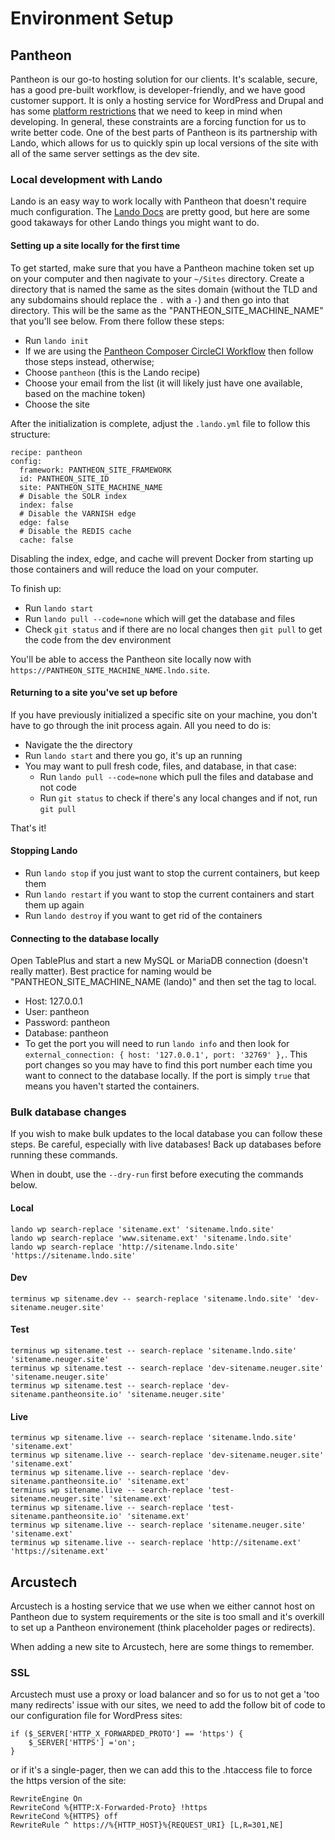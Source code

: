 # Environment Setup

## Pantheon

Pantheon is our go-to hosting solution for our clients. It's scalable, secure, has a good pre-built workflow, is developer-friendly, and we have good customer support. It is only a hosting service for WordPress and Drupal and has some [platform restrictions](https://pantheon.io/docs/platform-considerations) that we need to keep in mind when developing. In general, these constraints are a forcing function for us to write better code. One of the best parts of Pantheon is its partnership with Lando, which allows for us to quickly spin up local versions of the site with all of the same server settings as the dev site.

### Local development with Lando

Lando is an easy way to work locally with Pantheon that doesn't require much configuration. The [Lando Docs](https://docs.lando.dev/config/pantheon.html) are pretty good, but here are some good takaways for other Lando things you might want to do.

#### Setting up a site locally for the first time

To get started, make sure that you have a Pantheon machine token set up on your computer and then nagivate to your `~/Sites` directory. Create a directory that is named the same as the sites domain (without the TLD and any subdomains should replace the `.` with a `-`) and then go into that directory. This will be the same as the "PANTHEON_SITE_MACHINE_NAME" that you'll see below. From there follow these steps:
* Run `lando init`
* If we are using the [Pantheon Composer CircleCI Workflow](https://github.com/neuger-digital/digital-team-standards/blob/master/environment-setup/pantheon-composer-workflow.md) then follow those steps instead, otherwise;
* Choose `pantheon` (this is the Lando recipe)
* Choose your email from the list (it will likely just have one available, based on the machine token)
* Choose the site

After the initialization is complete, adjust the `.lando.yml` file to follow this structure:
```
recipe: pantheon
config:
  framework: PANTHEON_SITE_FRAMEWORK
  id: PANTHEON_SITE_ID
  site: PANTHEON_SITE_MACHINE_NAME
  # Disable the SOLR index
  index: false
  # Disable the VARNISH edge
  edge: false
  # Disable the REDIS cache
  cache: false
```
Disabling the index, edge, and cache will prevent Docker from starting up those containers and will reduce the load on your computer.

To finish up:
* Run `lando start`
* Run `lando pull --code=none` which will get the database and files
* Check `git status` and if there are no local changes then `git pull` to get the code from the dev environment

You'll be able to access the Pantheon site locally now with `https://PANTHEON_SITE_MACHINE_NAME.lndo.site`.

#### Returning to a site you've set up before

If you have previously initialized a specific site on your machine, you don't have to go through the init process again. All you need to do is:
* Navigate the the directory
* Run `lando start` and there you go, it's up an running
* You may want to pull fresh code, files, and database, in that case:
	* Run `lando pull --code=none` which pull the files and database and not code
	* Run `git status` to check if there's any local changes and if not, run `git pull`

That's it!

#### Stopping Lando

* Run `lando stop` if you just want to stop the current containers, but keep them
* Run `lando restart` if you want to stop the current containers and start them up again
* Run `lando destroy` if you want to get rid of the containers

#### Connecting to the database locally

Open TablePlus and start a new MySQL or MariaDB connection (doesn't really matter). Best practice for naming would be "PANTHEON_SITE_MACHINE_NAME (lando)" and then set the tag to local. 
* Host: 127.0.0.1
* User: pantheon
* Password: pantheon
* Database: pantheon
* To get the port you will need to run `lando info` and then look for `external_connection: { host: '127.0.0.1', port: '32769' },`. This port changes so you may have to find this port number each time you want to connect to the database locally. If the port is simply `true` that means you haven't started the containers.

### Bulk database changes

If you wish to make bulk updates to the local database you can follow these steps. Be careful, especially with live databases! Back up databases before running these commands.

When in doubt, use the `--dry-run` first before executing the commands below.

#### Local

```
lando wp search-replace 'sitename.ext' 'sitename.lndo.site'
lando wp search-replace 'www.sitename.ext' 'sitename.lndo.site'
lando wp search-replace 'http://sitename.lndo.site' 'https://sitename.lndo.site'
```

#### Dev

```
terminus wp sitename.dev -- search-replace 'sitename.lndo.site' 'dev-sitename.neuger.site'
```

#### Test

```
terminus wp sitename.test -- search-replace 'sitename.lndo.site' 'sitename.neuger.site'
terminus wp sitename.test -- search-replace 'dev-sitename.neuger.site' 'sitename.neuger.site'
terminus wp sitename.test -- search-replace 'dev-sitename.pantheonsite.io' 'sitename.neuger.site'
```

#### Live

```
terminus wp sitename.live -- search-replace 'sitename.lndo.site' 'sitename.ext'
terminus wp sitename.live -- search-replace 'dev-sitename.neuger.site' 'sitename.ext'
terminus wp sitename.live -- search-replace 'dev-sitename.pantheonsite.io' 'sitename.ext'
terminus wp sitename.live -- search-replace 'test-sitename.neuger.site' 'sitename.ext'
terminus wp sitename.live -- search-replace 'test-sitename.pantheonsite.io' 'sitename.ext'
terminus wp sitename.live -- search-replace 'sitename.neuger.site' 'sitename.ext'
terminus wp sitename.live -- search-replace 'http://sitename.ext' 'https://sitename.ext'

```

## Arcustech

Arcustech is a hosting service that we use when we either cannot host on Pantheon due to system requirements or the site is too small and it's overkill to set up a Pantheon environement (think placeholder pages or redirects).

When adding a new site to Arcustech, here are some things to remember.

### SSL

Arcustech must use a proxy or load balancer and so for us to not get a 'too many redirects' issue with our sites, we need to add the follow bit of code to our configuration file for WordPress sites:

```
if ($_SERVER['HTTP_X_FORWARDED_PROTO'] == 'https') {
	$_SERVER['HTTPS'] ='on';
}
```

or if it's a single-pager, then we can add this to the .htaccess file to force the https version of the site:

```
RewriteEngine On
RewriteCond %{HTTP:X-Forwarded-Proto} !https
RewriteCond %{HTTPS} off
RewriteRule ^ https://%{HTTP_HOST}%{REQUEST_URI} [L,R=301,NE]
```
